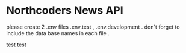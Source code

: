 # Northcoders News API

 please create 2 .env files .env.test , .env.development .
 don't forget to include the data base names in each file .

 test 
 test